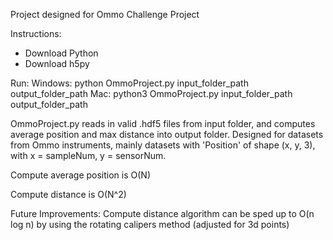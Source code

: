 Project designed for Ommo Challenge Project

Instructions:
- Download Python
- Download h5py

Run:
Windows: python OmmoProject.py input_folder_path output_folder_path
Mac: python3 OmmoProject.py input_folder_path output_folder_path

OmmoProject.py reads in valid .hdf5 files from input folder, and computes average position and max distance into output folder. Designed for datasets from Ommo instruments, mainly datasets with 'Position' of shape (x, y, 3), with x = sampleNum, y = sensorNum.

Compute average position is O(N)

Compute distance is O(N^2)

Future Improvements:
Compute distance algorithm can be sped up to O(n log n) by using the rotating calipers method (adjusted for 3d points)
